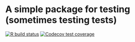# A simple package for testing (sometimes testing tests)

[![R build status](https://github.com/jonkeane/simple-package/workflows/R-CMD-check/badge.svg)](https://github.com/jonkeane/simple-package/actions)
[![Codecov test coverage](https://codecov.io/gh/jonkeane/simple-package/branch/master/graph/badge.svg)](https://codecov.io/gh/jonkeane/simple-package?branch=master)
